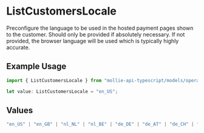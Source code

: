 # ListCustomersLocale

Preconfigure the language to be used in the hosted payment pages shown to the customer. Should only be provided if
absolutely necessary. If not provided, the browser language will be used which is typically highly accurate.

## Example Usage

```typescript
import { ListCustomersLocale } from "mollie-api-typescript/models/operations";

let value: ListCustomersLocale = "en_US";
```

## Values

```typescript
"en_US" | "en_GB" | "nl_NL" | "nl_BE" | "de_DE" | "de_AT" | "de_CH" | "fr_FR" | "fr_BE" | "es_ES" | "ca_ES" | "pt_PT" | "it_IT" | "nb_NO" | "sv_SE" | "fi_FI" | "da_DK" | "is_IS" | "hu_HU" | "pl_PL" | "lv_LV" | "lt_LT"
```